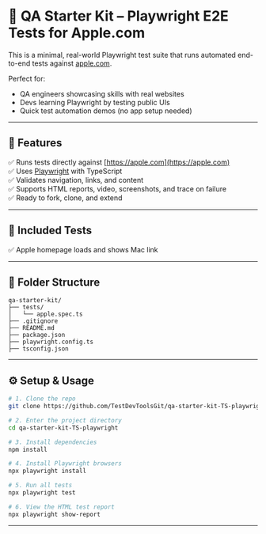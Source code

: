 # 🧪 QA Starter Kit – Playwright E2E Tests for Apple.com

This is a minimal, real-world Playwright test suite that runs automated end-to-end tests against [apple.com](https://apple.com).

Perfect for:
- QA engineers showcasing skills with real websites
- Devs learning Playwright by testing public UIs
- Quick test automation demos (no app setup needed)

---

## 🚀 Features

✅ Runs tests directly against [https://apple.com](https://apple.com)  
✅ Uses [Playwright](https://playwright.dev) with TypeScript  
✅ Validates navigation, links, and content  
✅ Supports HTML reports, video, screenshots, and trace on failure  
✅ Ready to fork, clone, and extend

---

## 🧪 Included Tests
✅ Apple homepage loads and shows Mac link

---

## 📂 Folder Structure
```text
qa-starter-kit/
├── tests/
│   └── apple.spec.ts
├── .gitignore
├── README.md
├── package.json
├── playwright.config.ts
├── tsconfig.json

```

---

## ⚙️ Setup & Usage
```bash
# 1. Clone the repo
git clone https://github.com/TestDevToolsGit/qa-starter-kit-TS-playwright.git

# 2. Enter the project directory
cd qa-starter-kit-TS-playwright

# 3. Install dependencies
npm install

# 4. Install Playwright browsers
npx playwright install

# 5. Run all tests
npx playwright test

# 6. View the HTML test report
npx playwright show-report
```
---
